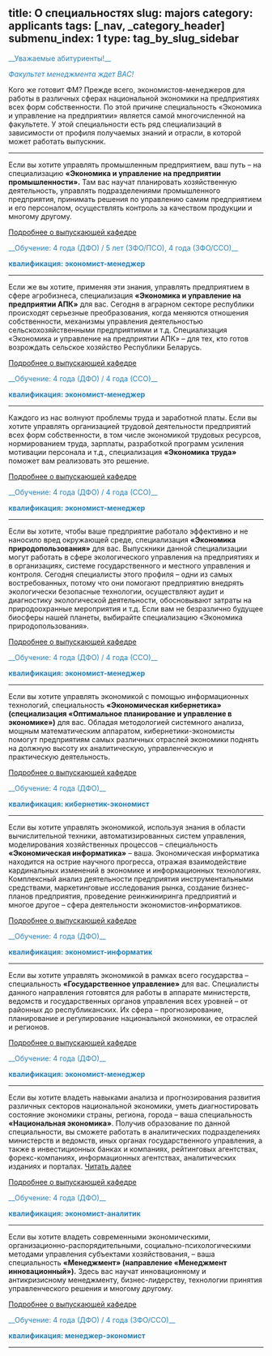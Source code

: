 title: О специальностях
slug: majors
category: applicants
tags: [_nav, _category_header]
submenu_index: 1
type: tag_by_slug_sidebar
---

<font color="#2980b9">
__Уважаемые абитуриенты!__

_Факультет менеджмента ждет ВАС!_
</font>

Кого же готовит ФМ? Прежде всего, экономистов-менеджеров для работы в различных сферах национальной экономики на предприятиях всех форм собственности. По этой причине специальность «Экономика и управление на предприятии» является самой многочисленной на факультете. У этой специальности есть ряд специализаций в зависимости от профиля получаемых знаний и отрасли, в которой может работать выпускник.

----------------------------------------

Если вы хотите управлять промышленным предприятием, ваш путь – на специализацию **«Экономика и управление на предприятии промышленности».** Там вас научат планировать хозяйственную деятельность, управлять подразделениями промышленного предприятия, принимать решения по управлению самим предприятием и его персоналом, осуществлять контроль за качеством продукции и многому другому.

[Подробнее о выпускающей кафедре](/departments/industrial_economics/)

<font color="#2980b9">
__Обучение:  4 года (ДФО) / 5 лет (ЗФО/ПСО), 4 года (ЗФО/ССО)__

__квалификация: экономист-менеджер__
</font>

----------------------------------------

Если же вы хотите, применяя эти знания, управлять предприятием в сфере агробизнеса, специализация **«Экономика и управление на предприятии АПК»** для вас. Сегодня в аграрном секторе республики происходят серьезные преобразования, когда меняются отношения собственности, механизмы управления деятельностью сельскохозяйственными предприятиями и т.д. Специализация «Экономика и управление на предприятии АПК» – для тех, кто готов возрождать сельское хозяйство Республики Беларусь.

[Подробнее о выпускающей кафедре](/departments/agricultural_economics/)

<font color="#2980b9">
__Обучение: 4 года (ДФО) / 4 года (ССО)__

__квалификация: экономист-менеджер__
</font>

----------------------------------------

Каждого из нас волнуют проблемы труда и заработной платы. Если вы хотите управлять организацией трудовой деятельности предприятий всех форм собственности, в том числе экономикой трудовых ресурсов, нормированием труда, зарплаты, разработкой программ усиления мотивации персонала и т.д., специализация **«Экономика труда»** поможет вам реализовать это решение.

[Подробнее о выпускающей кафедре](/departments/organization_and_management/)

<font color="#2980b9">
__Обучение: 4 года (ДФО) / 4 года (ССО)__

__квалификация: экономист-менеджер__
</font>

----------------------------------------

Если вы хотите, чтобы ваше предприятие работало эффективно и не наносило вред окружающей среде, специализация **«Экономика природопользования»** для вас. Выпускники данной специализации могут работать в сфере экологического управления на предприятиях и в организациях, системе государственного и местного управления и контроля. Сегодня специалисты этого профиля – одни из самых востребованных, потому что они помогают предприятию внедрять экологически безопасные технологии, осуществляют аудит и диагностику экологической деятельности, обосновывают затраты на природоохранные мероприятия и т.д. Если вам не безразлично будущее биосферы нашей планеты, выбирайте специализацию «Экономика природопользования».

[Подробнее о выпускающей кафедре](/departments/environmental_economics/)

<font color="#2980b9">
__Обучение: 4 года (ДФО) / 4 года (ССО)__

__квалификация: экономист-менеджер__
</font>

----------------------------------------

Если вы хотите управлять экономикой с помощью информационных технологий, специальность **«Экономическая кибернетика» (специализация «Оптимальное планирование и управление в экономике»)** для вас. Обладая методологией системного анализа, мощным математическим аппаратом, кибернетики-экономисты помогут предприятиям самых различных отраслей экономики поднять на должную высоту их аналитическую, управленческую и практическую деятельность.

[Подробнее о выпускающей кафедре](/departments/economic_cybernetics/)

<font color="#2980b9">
__Обучение: 4 года (ДФО)__

__квалификация: кибернетик-экономист__
</font>

----------------------------------------

Если вы хотите управлять экономикой, используя знания в области вычислительной техники, автоматизированных систем управления, моделирования хозяйственных процессов – специальность **«Экономическая информатика»** – ваша. Экономическая информатика находится на острие научного прогресса, отражая взаимодействие кардинальных изменений в экономике и информационных технологиях. Комплексный анализ деятельности предприятия инструментальными средствами, маркетинговые исследования рынка, создание бизнес-планов предприятия, проведение реинжиниринга предприятий и многое другое – сфера деятельности экономистов-информатиков.

[Подробнее о выпускающей кафедре](/departments/economic_informatics/)

<font color="#2980b9">
__Обучение: 4 года (ДФО)__

__квалификация: экономист-информатик__
</font>

----------------------------------------

Если вы хотите управлять экономикой в рамках всего государства – специальность **«Государственное управление»** для вас. Специалисты данного направления готовятся для работы в аппарате министерств, ведомств и государственных органов управления всех уровней – от районных до республиканских. Их сфера – прогнозирование, планирование и регулирование национальной экономики, ее отраслей и регионов.

[Подробнее о выпускающей кафедре](/departments/national_economy/)

<font color="#2980b9">
__Обучение: 4 года (ДФО)__

__квалификация: экономист-менеджер__
</font>

----------------------------------------

Если вы хотите владеть навыками анализа и прогнозирования развития различных секторов национальной экономики, уметь диагностировать состояние экономики страны, региона, города – ваша специальность __«Национальная экономика»__. Получив образование по данной специальности, вы сможете работать в аналитических подразделениях министерств и ведомств, иных органах государственного управления, а также в инвестиционных банках и компаниях, рейтинговых агентствах, форекс-компаниях, информационных агентствах, аналитических изданиях и порталах. [Читать далее](http://ekonomika.by/analysts)

[Подробнее о выпускающей кафедре](/departments/national_economy/)

<font color="#2980b9">
__Обучение: 4 года (ДФО)__

__квалификация: экономист-аналитик__
</font>

----------------------------------------

Если вы хотите владеть современными экономическими, организационно-распорядительными, социально-психологическими методами управления субъектами хозяйствования, – ваша специальность **«Менеджмент» (направление «Менеджмент инновационный»).** Здесь вас научат инновационному и антикризисному менеджменту, бизнес-лидерству, технологии принятия управленческого решения и многому другому.

[Подробнее о выпускающей кафедре](/departments/organization_and_management/)

<font color="#2980b9">
__Обучение: 4 года (ДФО) / 4 года (ЗФО/ССО)__

__квалификация: менеджер-экономист__
</font>

----------------------------------------
